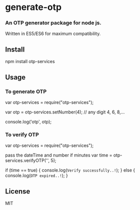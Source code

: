 # generate-otp
### An OTP generator package for node js.

Written in ES5/ES6 for maximum compatibility.

## Install

npm install otp-services

## Usage

### To generate OTP

var otp-services = require("otp-services");

var otp = otp-services.setNumber(4);  // any digit 4, 6, 8,...

console.log('otp', otp);

### To verify OTP

var otp-services = require("otp-services");

pass the dateTime and number if minutes
var time = otp-services.verifyOTP('', 5);

if (time == true) {
    console.log(`Verify successfully..!`);
} else {
    console.log(`OTP expired..!`);
}

## License

MIT

```